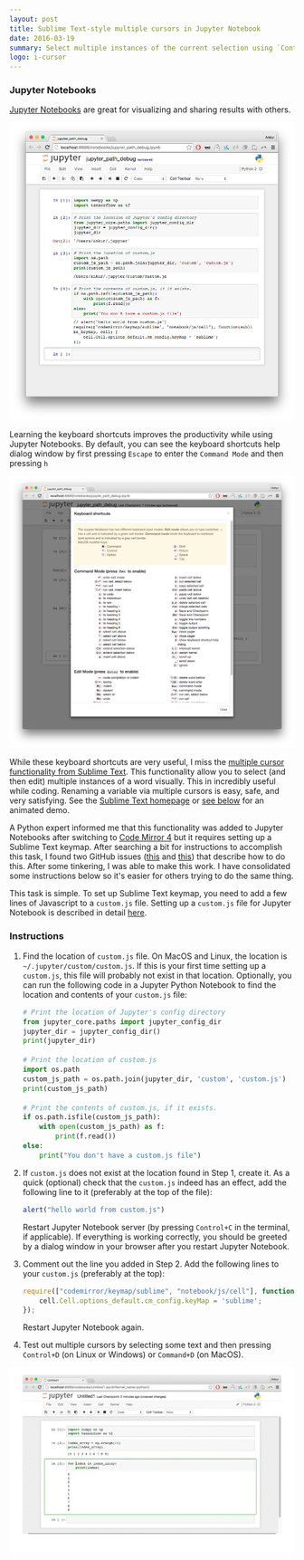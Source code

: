 ```yaml
---
layout: post
title: Sublime Text-style multiple cursors in Jupyter Notebook
date: 2016-03-19
summary: Select multiple instances of the current selection using `Control+D` or `Command+D` in a Jupyter Notebook. 
logo: i-cursor
---
```


### Jupyter Notebooks

[Jupyter Notebooks](http://jupyter.org/) are great for visualizing and sharing results with others.

![Jupyter Notebook running Python](/assets/jupyter-screenshot.png)

Learning the keyboard shortcuts improves the productivity while using Jupyter Notebooks. By default, you can see the keyboard shortcuts help dialog window by first pressing `Escape` to enter the `Command Mode` and then pressing `h`

![Jupyter Notebook Keyboard Shortcuts Help Dialog Window](/assets/jupyter-keyboard-shortcuts.png)

While these keyboard shortcuts are very useful, I miss the 
[multiple cursor functionality from Sublime Text](https://www.sublimetext.com/). This functionality allow you to select (and then edit) multiple instances of a word visually. This in incredibly useful while coding. Renaming a variable via multiple cursors is easy, safe, and very satisfying. See the [Sublime Text
homepage](https://www.sublimetext.com/) or [see below](#multiple-cursors-demo) for an animated demo. 

A Python expert informed me that this functionality was added to Jupyter Notebooks after switching to [Code Mirror 4](https://codemirror.net/) but it requires setting up a Sublime Text keymap. After searching a bit for instructions to accomplish this task, I found two GitHub issues
([this](https://github.com/jupyter/notebook/issues/1006) and 
[this](https://github.com/ipython/ipython/pull/6221#issuecomment-58936367))  that describe how to do this. After some tinkering, I was able to make this work. I have consolidated some instructions below so it's easier for others trying to do the same thing. 

This task is simple. To set up Sublime Text keymap, you need to add a few lines of Javascript to a `custom.js` file. Setting up a `custom.js` file for Jupyter Notebook is described in detail [here](https://jupyter-notebook.readthedocs.org/en/latest/examples/Notebook/rstversions/JavaScript%20Notebook%20Extensions.html).

### Instructions

1. Find the location of `custom.js` file. 
    On MacOS and Linux, the location is `~/.jupyter/custom/custom.js`. If this is your first time setting up a `custom.js`, this file will probably not exist in that location. Optionally, you can run the following code in a Jupyter Python Notebook to find the location and contents of your `custom.js` file:

    ```py
    # Print the location of Jupyter's config directory
    from jupyter_core.paths import jupyter_config_dir
    jupyter_dir = jupyter_config_dir()
    print(jupyter_dir)

    # Print the location of custom.js
    import os.path
    custom_js_path = os.path.join(jupyter_dir, 'custom', 'custom.js')
    print(custom_js_path)

    # Print the contents of custom.js, if it exists.
    if os.path.isfile(custom_js_path):
        with open(custom_js_path) as f:
            print(f.read())
    else:
        print("You don't have a custom.js file")
    ```


2. If `custom.js` does not exist at the location found in Step 1, create it.
    As a quick (optional) check that the `custom.js` indeed has an effect, add the following line to it (preferably at the top of the file):

    ```js
    alert("hello world from custom.js")
    ```

    Restart Jupyter Notebook server (by pressing `Control+C` in the terminal, if applicable). If everything is working correctly, you should be greeted by a dialog window in your browser after you restart Jupyter Notebook.


3. Comment out the line you added in Step 2. Add the following lines to your `custom.js` (preferably at the top):

    ```js
    require(["codemirror/keymap/sublime", "notebook/js/cell"], function(sublime_keymap, cell) {
        cell.Cell.options_default.cm_config.keyMap = 'sublime';
    });
    ```

    Restart Jupyter Notebook again. 

4. Test out multiple cursors by selecting some text and then pressing `Control+D` (on Linux or Windows) or `Command+D` (on MacOS).

<a name="multiple-cursors-demo"></a>
![Multiple cursors in Jupyter Notebook](/assets/jupyter-notebook-multiple-cursors-demo.gif)

